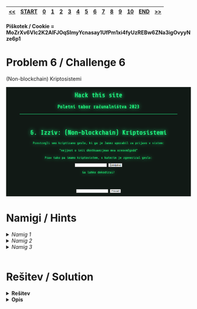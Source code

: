 |[<<](/guides/chall5.md)|[START](/guides/main.md)|[0](/guides/chall0.md)|[1](/guides/chall1.md)|[2](/guides/chall2.md)|[3](/guides/chall3.md)|[4](/guides/chall4.md)|[5](/guides/chall5.md)|[6](/guides/chall6.md)|[7](/guides/chall7.md)|[8](/guides/chall8.md)|[9](/guides/chall9.md)|[10](/guides/chall10.md)|[END](/guides/end.md)|[>>](/guides/chall7.md)|
|:-|:-|:-|:-|:-|:-|:-|:-|:-|:-|:-|:-|:-|:-|:-|

#### Piškotek / Cookie = MoZrXv6VIc2K2AlFJOqSImyYcnasay1UfPm1xi4fyUzREBw6ZNa3igOvyyNze6p1

# Problem 6 / Challenge 6
(Non-blockchain) Kriptosistemi

![Image](/guides/images/image6.png)


# Namigi / Hints

<details>
<summary>
    <i>Namig 1</i> 
</summary>
    Poiskusi si poenostaviti problem
</details>

<details>
<summary>
    <i>Namig 2</i> 
</summary>
    Ali dolžina, drugačne črke vplivajo na izhod?
</details>
<details >
<summary>
    <i>Namig 3</i> 
</summary>
    Torej kriptograf samo zamenja črke ne glede na besedilo?
</details>
<br>

# Rešitev / Solution

<details>
<summary><b>
    Rešitev
</b></summary>
    monada je monoid v kategoriji endofunktorjev
</details>
<details>
<summary><b>
    Opis
</b></summary>

```py
# sortirano
sortirano = 'abcdefghijklmnopqrstuvwxyzABCDEFGHIJKLMNOPQR'
# vrnjeno iz "kriptosistem"
zakodirano = 'miBhFyvDHgCKAosGtcMLJuEzPQfNjkRdqnOwbraIxlep'
# šifra
koda = 'nejjnot o inii dkntkuaerjeao mva oreovmfgodd'

vrni = ""
for crka in sortirano:
    zakodiran_index = zakodirano.index(crka)
    # v vrni dodamo dekodirano crko
    vrni = vrni + koda[zakodiran_index]
    
print(vrni)
```
</details>

